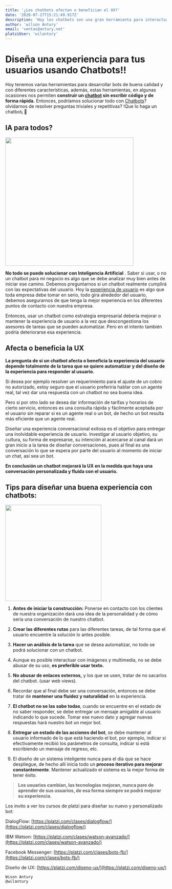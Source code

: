 ```yaml
---
title: '¿Los chatbots afectan o benefician el UX?'
date: '2020-07-27T15:21:49.917Z'
description: 'Hoy los chatbots son una gran herramienta para interactuar con nuestros clientes, pero no hay que olvidar diseñar una UX inolvidable.'
author: 'wilson Antury'
email: 'ventas@antury.net'
platziUser: 'wilantury'
---
```


# Diseña una experiencia para tus usuarios usando Chatbots!!


Hoy tenemos varias herramientas para desarrollar bots de buena calidad y con diferentes características, además, estas herramientas, en algunas ocasiones nos permiten **construir un [chatbot](https://es.wikipedia.org/wiki/Bot_conversacional) sin escribir código y de forma rápida.** Entonces, podríamos solucionar todo con [Chatbots](https://es.wikipedia.org/wiki/Bot_conversacional)? olvidarnos de resolver preguntas triviales y repetitivas? !Que lo haga un chatbot¡ :rocket:


  

## IA para todos?  

<img src="https://cdn.pixabay.com/photo/2018/03/24/09/19/robot-3256109_960_720.png" width="400"/>

 **No todo se puede solucionar con Inteligencia Artificial** . Saber si usar, o no un chatbot para mi negocio es algo que se debe analizar muy bien antes de iniciar ese camino. Debemos preguntarnos si un chatbot realmente cumplirá con las expectativas del usuario. Hoy la [experiencia de usuario](https://es.wikipedia.org/wiki/Experiencia_de_usuario) es algo que toda empresa debe tomar en serio, todo gira alrededor del usuario, debemos asegurarnos de que tenga la mejor experiencia en los diferentes puntos de contacto con nuestra empresa.

  

  

Entonces, usar un chatbot como estrategia empresarial debería mejorar o mantener la experiencia de usuario a la vez que descongestiona los asesores de tareas que se pueden automatizar. Pero en el intento también podría deteriorarse esa experiencia.

  

  

## Afecta o beneficia la UX

  

  

**La pregunta de si un chatbot afecta o beneficia la experiencia del usuario depende totalmente de la tarea que se quiere automatizar y del diseño de la experiencia para responder al usuario.**

  

Si desea por ejemplo resolver un requerimiento para el ajuste de un cobro no autorizado, estoy seguro que el usuario preferiría hablar con un agente real, tal vez dar una respuesta con un chatbot no sea buena idea.

  

Pero si por otro lado se desea dar información de tarifas y horarios de cierto servicio, entonces es una consulta rápida y fácilmente aceptada por el usuario sin reparar si es un agente real o un bot, de hecho un bot resulta más eficiente que un agente real.

  

Diseñar una experiencia conversacional exitosa es el objetivo para entregar una inolvidable experiencia de usuario. Investigar al usuario objetivo, su cultura, su forma de expresarse, su intención al acercarse al canal dará un gran inicio a la tarea de diseñar conversaciones, pues al final es una conversación lo que se espera por parte del usuario al momento de iniciar un chat, así sea un bot.

  

**En conclusión un chatbot mejorará la UX en la medida que haya una conversación personalizada y fluida con el usuario.**

  

## Tips para diseñar una buena experiencia con chatbots:

  

 <img src="https://cdn.pixabay.com/photo/2017/01/31/20/53/robot-2027195_960_720.png " width="300"/>

1. **Antes de iniciar la construcción:** Ponerse en contacto con los clientes de nuestra organización dará una idea de la personalidad y de cómo sería una conversación de nuestro chatbot.

  

  

2. **Crear las diferentes rutas** para las diferentes tareas, de tal forma que el usuario encuentre la solución lo antes posible.

  

  

3. **Hacer un análisis de la tarea** que se desea automatizar, no todo se podrá solucionar con un chatbot.

  

  

4. Aunque es posible interactuar con imágenes y multimedia, no se debe abusar de su uso, **es preferible usar texto.**

  

  

5. **No abusar de enlaces externos,** y los que se usen, tratar de no sacarlos del chatbot. (usar web views).

  

  

6. Recordar que al final debe ser una conversación, entonces se debe tratar de **mantener una fluidez y naturalidad** en la experiencia.

  

  

7. **El chatbot no se las sabe todas**, cuando se encuentre en el estado de no saber responder, se debe entregar un mensaje amigable al usuario indicando lo que sucede. Tomar ese nuevo dato y agregar nuevas respuestas hará nuestro bot un mejor bot.

  

  

8. **Entregar un estado de las acciones del bot**, se debe mantener al usuario informado de lo que está haciendo el bot, por ejemplo, indicar si efectivamente recibió los parámetros de consulta, indicar si está escribiendo un mensaje de regreso, etc.

  

  

9. El diseño de un sistema inteligente nunca para el día que se hace despliegue, de hecho allí inicia todo un **proceso iterativo para mejorar constantemente**. Mantener actualizado el sistema es la mejor forma de tener éxito.

  

  

>**Los usuarios cambian, las tecnologías mejoran, nunca pare de aprender de sus usuarios, de esa forma siempre se podrá mejorar su experiencia.**

  

  

Los invito a ver los cursos de platzi para diseñar su nuevo y personalizado bot:

  

  

DialogFlow: [https://platzi.com/clases/dialogflow/](https://platzi.com/clases/dialogflow/)

  

IBM Watson: [https://platzi.com/clases/watson-avanzado/](https://platzi.com/clases/watson-avanzado/)

  

Facebook Messenger: [https://platzi.com/clases/bots-fb/](https://platzi.com/clases/bots-fb/)

Diseño de UX: [https://platzi.com/diseno-ux/](https://platzi.com/diseno-ux/)
  

```
Wison Antury
@wilantury 
```